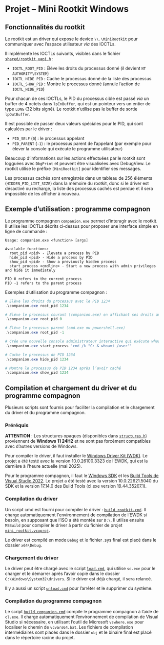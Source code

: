 # Projet – Mini Rootkit Windows

## Fonctionnalités du rootkit

Le rootkit est un driver qui expose le device `\\.\MiniRootkit` pour communiquer avec l’espace utilisateur _via_ des IOCTLs.

Il implémente les IOCTLs suivants, visibles dans le fichier [`shared/rootkit_uapi.h`](./src/shared/rootkit_uapi.h) :

- `IOCTL_ROOT_PID` : Élève les droits du processus donné (il devient `NT AUTHORITY\SYSTEM`)
- `IOCTL_HIDE_PID` : Cache le processus donné de la liste des processus
- `IOCTL_SHOW_PID` : Montre le processus donné (annule l’action de `IOCTL_HIDE_PID`)

Pour chacun de ces IOCTLs, le PID du processus cible est passé _via_ un buffer de 4 octets dans `lpInBuffer`, qui est un pointeur vers un entier de type `LONG` (32 bits signé).
Le rootkit n’utilise pas le buffer de sortie `lpOutBuffer`.

Il est possible de passer deux valeurs spéciales pour le PID, qui sont calculées par le driver :

- `PID_SELF` (`0`) : le processus appelant
- `PID_PARENT` (`-1`) : le processus parent de l’appelant (par exemple pour élever la console qui exécute le programme utilisateur)

Beaucoup d’informations sur les actions effectuées par le rootkit sont logguées avec `DbgPrint` et peuvent être visualisées avec DebugView. Le rootkit utilise le préfixe `[MiniRootkit]` pour identifier ses messages.

Les processus cachés sont enregistrés dans un tableau de 256 éléments (`HIDDEN_PID_LIST_SIZE`) dans la mémoire du rootkit, donc si le driver est désactivé ou rechargé, la liste des processus cachés est perdue et il sera impossible de les afficher à nouveau.

## Exemple d’utilisation : programme compagnon

Le programme compagnon `companion.exe` permet d’interagir avec le rootkit. Il utilise les IOCTLs décrits ci-dessus pour proposer une interface simple en ligne de commande :

```text
Usage: companion.exe <function> [args]

Available functions:
  root_pid <pid> - Elevate a process by PID
  hide_pid <pid> - Hide a process by PID
  show_pid <pid> - Show a previously hidden process
  start_process <cmdline> - Start a new process with admin privileges and hide it immediately

PID 0 refers to the current process
PID -1 refers to the parent process
```

Exemples d’utilisation du programme compagnon :

```powershell
# Élève les droits du processus avec le PID 1234
.\companion.exe root_pid 1234

# Élève le processus courant (companion.exe) en affichant ses droits avant et après
.\companion.exe root_pid 0

# Élève le processus parent (cmd.exe ou powershell.exe)
.\companion.exe root_pid -1

# Crée une nouvelle console administrateur interactive qui exécute whoami au lancement
.\companion.exe start_process 'cmd /k "C: & whoami /user"'

# Cache le processus de PID 1234
.\companion.exe hide_pid 1234

# Montre le processus de PID 1234 après l’avoir caché
.\companion.exe show_pid 1234
```

## Compilation et chargement du driver et du programme compagnon

Plusieurs scripts sont fournis pour faciliter la compilation et le chargement du driver et du programme compagnon.

### Préréquis

**ATTENTION** : Les structures opaques (disponibles dans [`structures.h`](./src/rootkit/structures.h)) proviennent de **Windows 11 24H2** et ne sont pas forcément compatibles avec d’autres versions de Windows.

Pour compiler le driver, il faut installer le [Windows Driver Kit (WDK)](https://learn.microsoft.com/en-us/windows-hardware/drivers/download-the-wdk).
Le projet a été testé avec la version 10.0.26100.3323 de l’EWDK, qui est la dernière à l’heure actuelle (mai 2025).

Pour le programme compagnon, il faut le [Windows SDK](https://developer.microsoft.com/windows/downloads/windows-sdk/) et les [Build Tools de Visual Studio 2022](https://visualstudio.microsoft.com/downloads/#tools-for-visual-studio-2022-family).
Le projet a été testé avec la version 10.0.22621.5040 du SDK et la version 17.14.0 des Build Tools (cl.exe version 19.44.35207.1).

### Compilation du driver

Un script cmd est fourni pour compiler le driver : [`build_rootkit.cmd`](./build_rootkit.cmd).
Il charge automatiquement l'environnement de compilation de l’EWDK si besoin, en supposant que l’ISO a été montée sur `D:\`.
Il utilise ensuite `MSBuild` pour compiler le driver à partir du fichier de projet [`mini_rootkit.vcxproj`](./mini_rootkit.vcxproj).

Le driver est compilé en mode `Debug` et le fichier .sys final est placé dans le dossier `x64\Debug`.

### Chargement du driver

Le driver peut être chargé avec le script [`load.cmd`](./load.cmd), qui utilise `sc.exe` pour le charger et le démarrer après l’avoir copié dans le dossier `C:\Windows\System32\drivers`.
Si le driver est déjà chargé, il sera relancé.

Il y a aussi un script [`unload.cmd`](./unload.cmd) pour l’arrêter et le supprimer du système.

### Compilation du programme compagnon

Le script [`build_companion.cmd`](./build_companion.cmd) compile le programme compagnon à l’aide de `cl.exe`. Il charge automatiquement l’environnement de compilation de Visual Studio si nécessaire, en utilisant l’outil de Microsoft `vswhere.exe` pour localiser le chemin de `vcvars64.bat`.
Les fichiers de compilation intermédiaires sont placés dans le dossier `obj` et le binaire final est placé dans le répertoire racine du projet.
